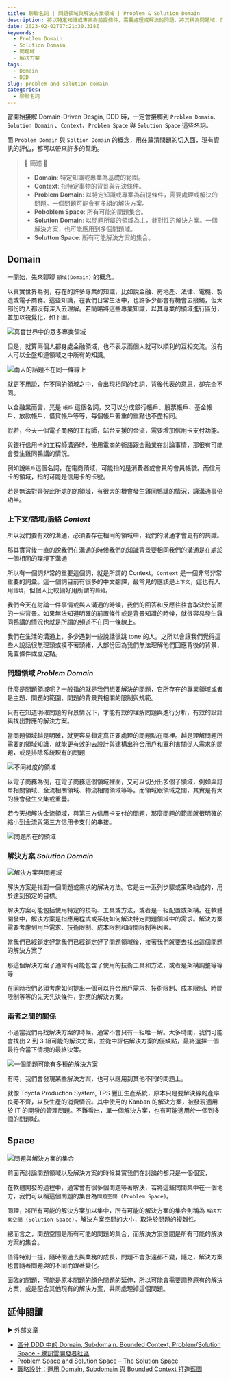 ```yaml
---
title: 聊聊名詞 | 問題領域與解決方案領域 | Problem & Solution Domain
description: 將以特定知識或專案為前提條件，需要處理或解決的問題，將其稱為問題域，而問題域的集合則稱為問題空間。相同的。解決特定問題域的解決方案，被稱為解決方案域，而解決方案的集合被稱為解決方案空間。
date: 2023-02-02T07:21:30.318Z
keywords:
  - Problem Domain
  - Solution Domain
  - 問題域
  - 解決方案
tags:
  - Domain
  - DDD
slug: problem-and-solution-domain
categories:
  - 聊聊名詞
---
```


當開始接解 Domain-Driven Desgin, DDD 時，一定會接觸到 `Problem Domain`、`Solution Domain` 、`Context`、`Problem Space` 與 `Solution Space` 這些名詞。

而 `Problem Domain` 與 `Soltion Domain` 的概念，用在釐清問題的切入面，現有資訊的評估，都可以帶來許多的幫助。

> 🔖 簡述 🔖
>
> - **Domain**: 特定知識或專業為基礎的範圍。
> - **Context**: 指特定事物的背景與先決條件。
> - **Problem Domain**: 以特定知識或專案為前提條件，需要處理或解決的問題。一個問題可能會有多組的解決方案。
> - **Poboblem Space**: 所有可能的問題集合。
> - **Solution Domain**: 以問題所屬的領域為主，針對性的解決方案。一個解決方案，也可能應用到多個問題域。
> - **Solutton Space**: 所有可能解決方案的集合。

<!--more-->

## Domain

一開始，先來聊聊 `領域(Domain)` 的概念。

以真實世界為例，存在的許多專業的知識，比如說金融、房地產、法律、電機、製造或電子商務。這些知識，在我們日常生活中，也許多少都會有機會去接觸，但大部份旳人都沒有深入去理解。若簡略將這些專業知識，以其專業的領域進行區分，並加以視覺化，如下圖。

![真實世界中的眾多專業領域](Images/real-world-domain.png)

但是，就算兩個人都身處金融領域，也不表示兩個人就可以順利的互相交流。沒有人可以全盤知道領域之中所有的知識。

![兩人的話題不在同一條線上](Images/what-are-you-saying.png)

就更不用說，在不同的領域之中，會出現相同的名詞，背後代表的意思，卻完全不同。

以金融業而言，光是 `帳戶` 這個名詞，又可以分成銀行帳戶、股票帳戶、基金帳戶、放款帳戶、借貸帳戶等等，每個帳戶著重的重點也不盡相同。

假若，今天一個電子商務的工程師，站台支援的金流，需要增加信用卡支付功能。

與銀行信用卡的工程師溝通時，使用電商的術語跟金融業在討論事情，那很有可能會發生雞同鴨講的情況。

例如說`賬戶`這個名詞，在電商領域，可能指的是消費者或會員的會員帳號。而信用卡的領域，指的可能是信用卡的卡號。

若是無法對齊彼此所處的的領域，有很大的機會發生雞同鴨講的情況，讓溝通事倍功半。

### 上下文/語境/脈絡 *Context*

所以我們要有效的溝通，必須要存在相同的領域中，我們的溝通才會更有的共識。

那其實背後一直的說我們在溝通的時候我們的知識背景要相同我們的溝通是在處於一個相同的環境下溝通

所以有一個詞非常的重要這個詞，就是所謂的 Context。`Context` 是一個非常非常重要的詞彙。這一個詞目前有很多的中文翻譯，最常見的應該是`上下文`，這也有人用`語境`，但個人比較偏好用所謂的`脈絡`。

我們今天在討論一件事情或與人溝通的時候，我們的回答和反應往往會取決於前面的一些背景。如果無法知道明確的前置條件或是背景知識的時候，就很容易發生雞同鴨講的情況也就是所謂的頻道不在同一條線上。

我們在生活的溝通上，多少遇到一些說話很跳 tone 的人。之所以會讓我們覺得這些人說話很無理頭或摸不著頭緒，大部份因為我們無法理解他們回應背後的背景、先置條件或立足點。

### 問題領域 *Problem Domain*

什麼是問題領域呢？一般指的就是我們想要解決的問題，它所存在的專業領域或者是主題、問題的範圍、問題的背景與相關的限制與規範。

只有在知道明確問題的背景情況下，才能有效的理解問題與進行分析，有效的設計與找出對應的解決方案。

當問題領域越是明確，就更容易鎖定真正要處理的問題點在哪裡。越是理解問題所需要的領域知識，就能更有效的去設計與建構出符合用戶和室利害關係人需求的問題，或是排除系統現有的問題

![不同維度的領域](Images/difference-level-domain.png)

以電子商務為例，在電子商務這個領域裡面，又可以切分出多個子領域，例如與訂單相關領域、金流相關領域、物流相關領域等等。而領域跟領域之間，其實是有大的機會發生交集或重疊。

若今天想解決金流領域，與第三方信用卡支付的問題，那麼問題的範圍就很明確的縮小到金流與第三方信用卡支付的串接。

![問題所在的領域](Images/focus-problem-domain.png)

### 解決方案 *Solution Domain*

![解決方案與問題域](Images/solution-domain.png)

解決方案是指對一個問題或需求的解决方法。它是由一系列步驟或策略組成的，用於達到預定的目標。

解決方案可能包括使用特定的技術、工具或方法，或者是一組配置或架構。在軟體開發中，解決方案是指應用程式或系統如何解決特定問題領域中的需求。解決方案需要考慮到用戶需求、技術限制、成本限制和時間限制等因素。

當我們已經鎖定好當我們已經鎖定好了問題領域後，接著我們就要去找出這個問題的解決方案了

那這個解決方案了通常有可能包含了使用的技術工具和方法，或者是架構調整等等等

在同時我們必須考慮如何提出一個可以符合用戶需求、技術限制、成本限制、時間限制等等的先天先決條件，對應的解決方案。

### 兩者之間的關係

不過當我們再找解決方案的時候，通常不會只有一組唯一解。大多時間，我們可能會找出 2 到 3 組可能的解決方案，並從中評估解決方案的優缺點，最終選擇一個最符合當下情境的最終決策。

![一個問題可能有多種的解決方案](Images/one-problem-and-more-solution.png)

有時，我們會發現某些解決方案，也可以應用到其他不同的問題上。

就像 Toyota Production System, TPS 豐田生產系統，原本只是要解決線的產率良莠不齊，以及生產的消費情況。其中使用的 Kanban 的解決方案，被發現適用於 IT 的開發的管理問題。不難看出，單一個解決方案，也有可能適用於一個到多個的問題域。

## Space

![問題與解決方案的集合](Images/problem-solution-space.png)

前面再討論問題領域以及解決方案的時候其實我們在討論的都只是一個個案，

在軟體開發的過程中，通常會有很多個問題等著解決，若將這些問間集中在一個地方，我們可以稱這個問題的集合為`問題空間 (Problem Space)`。

同理，將所有可能的解決方案加以集中，所有可能的解決方案的集合則稱為 `解決方案空間 (Solution Space)`。解決方案空間的大小，取決於問題的複雜性。

總而言之，問題空間是所有可能的問題的集合，而解決方案空間是所有可能的解決方案的集合。

值得特別一提，隨時間過去與業務的成長，問題不會永遠都不變，隨之，解決方案也會隨著問題與的不同而跟著變化。

面臨的問題，可能是原本問題的顏色問題的延伸，所以可能會需要調整原有的解決方案，或是配合其他現有的解決方案，共同處理掉這個問題。

## 延伸閱讀

▶ 外部文章

- [區分 DDD 中的 Domain, Subdomain, Bounded Context, Problem/Solution Space - 騰訊雲開發者社區](https://cloud.tencent.com/developer/article/1844134)
- [Problem Space and Solution Space – The Solution Space](https://solutionspace.blog/2021/10/29/problem-space-and-solution-space/)
- [戰略設計：運用 Domain, Subdomain 與 Bounded Context 打造藍圖](https://ithelp.ithome.com.tw/articles/10216798)
